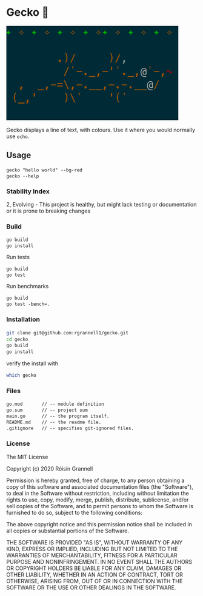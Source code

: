 
# Gecko 🦎

![Gecko Example](./example.png)

Gecko displays a line of text, with colours. Use it where you would normally use `echo`.

## Usage

```
gecko "hello world" --bg-red
gecko --help
```

### Stability Index

2, Evolving - This project is healthy, but might lack testing or documentation or it is prone to breaking changes

### Build

```
go build
go install
```
Run tests
```
go build
go test
```

Run benchmarks
```
go build
go test -bench=.
```

### Installation

```sh
git clone git@github.com:rgrannell1/gecko.git
cd gecko
go build
go install
```
verify the install with

```sh
which gecko
```

### Files

```
go.mod       // -- module definition
go.sum       // -- project sum
main.go      // -- the program itself.
README.md    // -- the readme file.
.gitignore   // -- specifies git-ignored files.

```

### License

The MIT License

Copyright (c) 2020 Róisín Grannell

Permission is hereby granted, free of charge, to any person obtaining a copy of this software and associated documentation files (the "Software"), to deal in the Software without restriction, including without limitation the rights to use, copy, modify, merge, publish, distribute, sublicense, and/or sell copies of the Software, and to permit persons to whom the Software is furnished to do so, subject to the following conditions:

The above copyright notice and this permission notice shall be included in all copies or substantial portions of the Software.

THE SOFTWARE IS PROVIDED "AS IS", WITHOUT WARRANTY OF ANY KIND, EXPRESS OR IMPLIED, INCLUDING BUT NOT LIMITED TO THE WARRANTIES OF MERCHANTABILITY, FITNESS FOR A PARTICULAR PURPOSE AND NONINFRINGEMENT. IN NO EVENT SHALL THE AUTHORS OR COPYRIGHT HOLDERS BE LIABLE FOR ANY CLAIM, DAMAGES OR OTHER LIABILITY, WHETHER IN AN ACTION OF CONTRACT, TORT OR OTHERWISE, ARISING FROM, OUT OF OR IN CONNECTION WITH THE SOFTWARE OR THE USE OR OTHER DEALINGS IN THE SOFTWARE.
